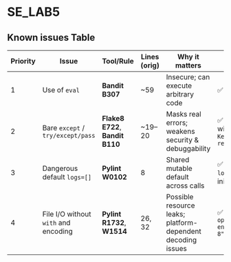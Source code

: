 # SE_LAB5

## Known issues Table

| Priority | Issue                                | Tool/Rule                        | Lines (orig) | Why it matters                                              | Fix status                                   |
| -------- | ------------------------------------ | -------------------------------- | ------------ | ----------------------------------------------------------- | -------------------------------------------- |
| 1        | Use of `eval`                        | **Bandit B307**                  | ~59          | Insecure; can execute arbitrary code                        | ✅ Removed                                    |
| 2        | Bare `except` / `try/except/pass`    | **Flake8 E722**, **Bandit B110** | ~19–20       | Masks real errors; weakens security & debuggability         | ✅ Replaced with `except KeyError: return`    |
| 3        | Dangerous default `logs=[]`          | **Pylint W0102**                 | 8            | Shared mutable default across calls                         | ✅ Changed to `logs=None` + initialize inside |
| 4        | File I/O without `with` and encoding | **Pylint R1732**, **W1514**      | 26, 32       | Possible resource leaks; platform-dependent decoding issues | ✅ Used `with open(..., encoding="utf-8")`    |
